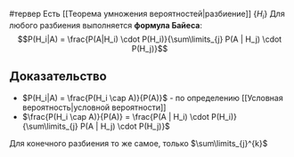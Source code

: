 #тервер 
Есть [[Теорема умножения вероятностей|разбиение]] $\{ H_i \}$
Для любого разбиения выполняется **формула Байеса**: $$P(H_i|A) = \frac{P(A|H_i) \cdot P(H_i)}{\sum\limits_{j} P(A | H_j) \cdot P(H_j)}$$

## Доказательство
- $P(H_i|A) = \frac{P(H_i \cap A)}{P(A)}$ - по определению [[Условная вероятность|условной вероятности]]
- $\frac{P(H_i \cap A)}{P(A)} = \frac{P(A | H_i) \cdot P(H_i)}{\sum\limits_{j} P(A | H_j) \cdot P(H_j)}$

Для конечного разбиения то же самое, только $\sum\limits_{j}^{k}$